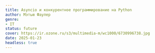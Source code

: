 ```yaml
---
title: Asyncio и конкурентное программирование на Python
author: Мэтью Фаулер
genre:
- IT
status: future
cover: https://ir.ozone.ru/s3/multimedia-m/wc1000/6730996738.jpg
date: 2025-01-23
headless: true
---
```


